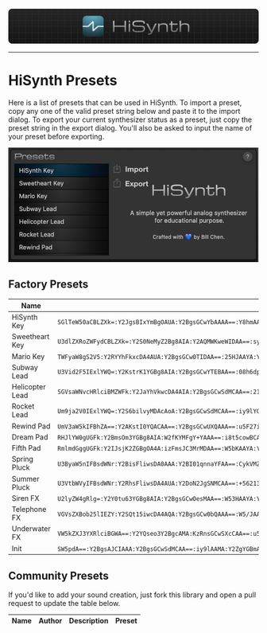 ![banner](./assets/banner.png)

---

# HiSynth Presets

Here is a list of presets that can be used in HiSynth. To import a preset, copy any one of the valid preset string below and paste it to the import dialog. To export your current synthesizer status as a preset, just copy the preset string in the export dialog. You'll also be asked to input the name of your preset before exporting.

![presets](./assets/presets.png)

## Factory Presets


| Name | Preset                                                       |
| --------------- | ------------------------------------------------------------ |
| HiSynth Key     | `SGlTeW50aCBLZXk=:Y2JgsBIxYmBgOAUA:Y2BgsGCwYbAAAA==:Y8hmAAMA:Y2ZgYGBep84Aon47MAAhMwMYMMMwI4QGAA==:Y7Bh4tJndAhisABiBl8Q4QkkAA==` |
| Sweetheart Key  | `U3dlZXRoZWFydCBLZXk=:Y2S0NeMyZ2Bg8AIA:Y2AQMWKweWIDAA==:syo4f4TBU94ZAA==:Y2ZgYGBO02MAUfIuDA4MDswMYACimBmhNBADAA==:Y7Bh5NJnZPBlMGnwZWDwdQhiYPAEEgA=` |
| Mario Key       | `TWFyaW8gS2V5:Y2RYYhFkxcDA4AUA:Y2BgsGCw0TIDAA==:25HJAAYA:Y2ZgYGBep80AoljdGRwYHJgZwICZEYgZEBgA:Y3BgXKfP6BDEYAHEDA4NwYwMnkAWAA==` |
| Subway Lead     | `U3Vid2F5IExlYWQ=:Y2KstrK1YGBg8AIA:Y2BgsGCwYTEBAA==:08h6dpABCAA=:Y2ZlZGA+bHrWgEuf+ZL7N2dGD2YGBgYLBgYgxcjMAJRkBLMZAA==:Y3BgLDRkdAhisABiBl8Q4QkkAA==` |
| Helicopter Lead | `SGVsaWNvcHRlciBMZWFk:Y2JaYhVkwcDA4AIA:Y2BgsGCwSdMCAA==:218QY8wABAA=:Y2ZkYGBOM6vWKTRkvuW1x9vDk5kBDJgZGBmYQZIMEAwA:Y7BhWmLC6BDEYAHEDL4gwhNIAAA=` |
| Rocket Lead     | `Um9ja2V0IExlYWQ=:Y2S6bilvyMDAcAoA:Y2BgsGCwSdMCAA==:iy9lYGDwvG4NAA==:Y2ZgYGCu1mEAUQzuDA4MDswMYMDMCBJBYAA=:Y3BiKjRldAhisADiNl+HIEaH8wz+jAA=` |
| Rewind Pad      | `UmV3aW5kIFBhZA==:Y2AKstI0YQACAA==:Y2BgsGCwUXQAAA==:u5F27iRXBAMDAA==:Y2ZiYGAuNF2nDaQ+Omq6MjgwM4ABMwMjAzMjAwQD+QA=:Y3BgSjNjTAhgsGnwYWDwdQhiYPAEEgA=` |
| Dream Pad       | `RHJlYW0gUGFk:Y2BmsOm3YGBg8AIA:W2fKYMFgY+YAAA==:i8t5cowBCAA=:Y2ZgYGBO02MAUUtcuBwYHJgZwABEMTNCaSAGAA==:Y3BgZLBgdAhisFAIYDS2Z3BlULvA4MkAAA==` |
| Fifth Pad       | `RmlmdGggUGFk:Y2IJsjK2ZGBgOA4A:izFmsJC3MrMDAA==:W5bKAAYA:Y2ZgYGCWN5RXBFJBzgwODA7MDGDAzMDIwMwIoiEYAA==:Y3BiCrJiTAhgsGnwYWTwdQhiYPAEEgA=` |
| Spring Pluck    | `U3ByaW5nIFBsdWNr:Y2BisFliwsDA0AAA:Y2BI01qnnaYFAA==:CykVMZrmtcQGAA==:Y2ZgYGBmAANmeRcGBwYHGA+EGaE0EAMA:Y3Bi4tJnZPBlMGnwYJjl1ODLwODpEMQAAA==` |
| Summer Pluck    | `U3VtbWVyIFBsdWNr:Y2RhsFliwsDA4AUA:Y2DoN2JgSNMCAA==:+56213ma1xIbAA==:Y2ZlYGCWt2QAAuYuRwYHBgdmBjBghmFGCA0A:Y3BgOmvAyOA7y7TBk3GWU4MvA4OnQxADAA==` |
| Siren FX        | `U2lyZW4gRlg=:Y2Y0tu63YGBg8AIA:Y2BgsGCwOesMAA==:W53HAAYA:Y2ZiYGDeYcYABMzf7BkcGByYGcCAmRGIGRAYAA==:Y3Bg9DBldAhisABiBl8Q4QkkAA==` |
| Telephone FX    | `VGVsZXBob25lIEZY:Y2SQt15iwcDA4AQA:Y2BgsGCw0bQAAA==:W5/JAAYA:Y2ZkYGB+aMYABMzf3BkcGByYGSzAPJAEAwIDAA==:Y3BgZLBgcAhisABiBl8Q4QkkAA== ` |
| Underwater FX   | `VW5kZXJ3YXRlciBGWA==:Y2YQseo3Y2BgcAMA:KzRnsGCwSXcCAA==:u5uS5dPm6+MBAA==:Y2ZgZWROMzK2nmXKPN+t2tPWlZkBDJgZGBlBTGZGRhBmBAA=:Y3BgYrBgbPA5a+AQxMjg6xDEsOucQxgjAA==` |
| Init            | `SW5pdA==:Y2BgsAJCIAAA:Y2BgsGCwSdMCAA==:iy9lAAMA:Y2ZgYGBmAANmBgcQhPNQMQA=:Y3BgZLBgcAhisABiBl8Q4QkkAA==` |

## Community Presets

If you'd like to add your sound creation, just fork this library and open a pull request to update the table below.

| Name | Author | Description |  Preset |
| ---- | ------ | ------ | --- |